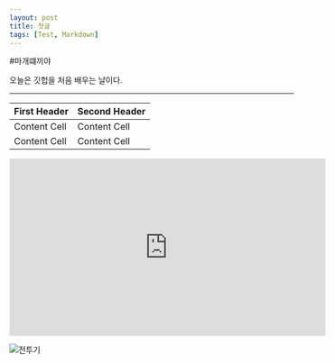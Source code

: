 ```yaml
---
layout: post
title: 첫글
tags: [Test, Markdown]
---
```


#마개떄끼야

오늘은 깃헙을 처음 배우는 날이다.
***


First Header  | Second Header
------------- | -------------
Content Cell  | Content Cell
Content Cell  | Content Cell

<iframe width="560" height="315" src="https://www.youtube.com/embed/NODrUMAkpMg" frameborder="0" allow="autoplay; encrypted-media" allowfullscreen></iframe>

![전투기](https://imgur.com/a/Is6L9Dm.jpg)

